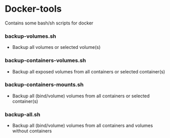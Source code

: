 # Docker-tools
Contains some bash/sh scripts for docker

### backup-volumes.sh
- Backup all volumes or selected volume(s)

### backup-containers-volumes.sh
- Backup all exposed volumes from all containers or selected container(s)

### backup-containers-mounts.sh
- Backup all (bind/volume) volumes from all containers or selected container(s)

### backup-all.sh
- Backup all (bind/volume) volumes from all containers and volumes without containers
